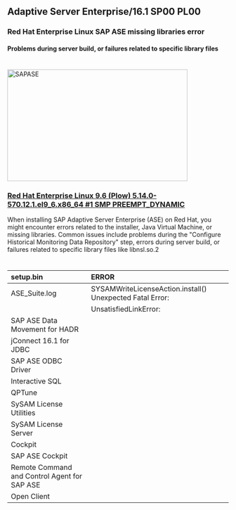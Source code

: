 #
## Adaptive Server Enterprise/16.1 SP00 PL00
### Red Hat Enterprise Linux SAP ASE missing libraries error
#### Problems during server build, or failures related to specific library files

#
<img width="410" height="254" alt="SAPASE" src="https://github.com/user-attachments/assets/5e3236b0-ef08-4740-a64e-910893bf400c" />

### [Red Hat Enterprise Linux 9.6 (Plow) 5.14.0-570.12.1.el9_6.x86_64 #1 SMP PREEMPT_DYNAMIC](https://github.com/andreshermoso/sap/tree/main/sap-ase-16-install-rhel/sap-ase-161-install-rhel9#readme)

When installing SAP Adaptive Server Enterprise (ASE) on Red Hat, you might encounter errors related to the installer, Java Virtual Machine, or missing libraries. Common issues include problems during the "Configure Historical Monitoring Data Repository" step, errors during server build, or failures related to specific library files like libnsl.so.2



#
|setup.bin|ERROR|
|:--------|:----|
|ASE_Suite.log|SYSAMWriteLicenseAction.install() Unexpected Fatal Error:|
||UnsatisfiedLinkError:|
|SAP ASE Data Movement for HADR|
|jConnect 16.1 for JDBC|
|SAP ASE ODBC Driver|
|Interactive SQL|
|QPTune|
|SySAM License Utilities|
|SySAM License Server|
|Cockpit|
|SAP ASE Cockpit|
|Remote Command and Control Agent for SAP ASE|
|Open Client|

#


